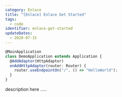 ```yaml
---
category: Enlace
title: "[Enlace] Enlace Get Started"
tags:
  - code
identifier: enlace-get-started
updateDates:
  - 2020-07-15
---
```


```typescript
@MainApplication
class DemoApplication extends Application {
  @AddAdaptor(HttpAdaptor)
  onAddHttpAdaptor(router: Router) {
    router.useEndpointOn("/", () => "HelloWorld");
  }
}
```

description here .....
